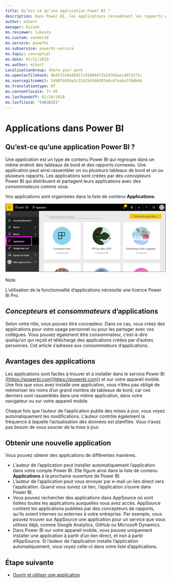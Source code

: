 ```yaml
---
title: Qu’est-ce qu’une application Power BI ?
description: Dans Power BI, les applications rassemblent les rapports et tableaux de bord associés dans un même emplacement.
author: mihart
manager: kvivek
ms.reviewer: lukaszp
ms.custom: seodec18
ms.service: powerbi
ms.subservice: powerbi-service
ms.topic: conceptual
ms.date: 01/21/2019
ms.author: mihart
LocalizationGroup: Share your work
ms.openlocfilehash: 0b423310e88917c910d44f15247bbaec49732f2c
ms.sourcegitcommit: 54907bb59a5c31b25d368d83a0c4faa5e2f0db66
ms.translationtype: HT
ms.contentlocale: fr-FR
ms.lasthandoff: 01/24/2019
ms.locfileid: "54838321"
---
```

# <a name="apps-in-power-bi"></a>Applications dans Power BI
## <a name="what-is-a-power-bi-app"></a>Qu’est-ce qu’une application Power BI ?
Une *application* est un type de contenu Power BI qui regroupe dans un même endroit des tableaux de bord et des rapports connexes. Une application peut ainsi rassembler un ou plusieurs tableaux de bord et un ou plusieurs rapports. Les applications sont créées par des *concepteurs* Power BI qui distribuent et partagent leurs applications avec des *consommateurs* comme vous. 

Vos applications sont organisées dans la liste de contenu **Applications**.

![Applications dans Power BI](./media/end-user-apps/power-bi-apps-nav.png)

> [!NOTE]
> L’utilisation de la fonctionnalité d’applications nécessite une licence Power BI Pro. <!-- add link to how to figure out your license -->

## <a name="app-designers-and-app-consumers"></a>***Concepteurs*** et ***consommateurs*** d’applications
Selon votre rôle, vous pouvez être concepteur. Dans ce cas, vous créez des applications pour votre usage personnel ou pour les partager avec vos collègues. Vous pouvez également être consommateur, c’est-à-dire quelqu’un qui reçoit et télécharge des applications créées par d’autres personnes. Cet article s’adresse aux *consommateurs* d’applications.

## <a name="advantages-of-apps"></a>Avantages des applications
Les applications sont faciles à trouver et à installer dans le service Power BI ([https://powerbi.com](https://powerbi.com)) et sur votre appareil mobile. Une fois que vous avez installé une application, vous n’êtes pas obligé de mémoriser les noms d’un grand nombre de tableaux de bord, car ces derniers sont rassemblés dans une même application, dans votre navigateur ou sur votre appareil mobile.

Chaque fois que l’auteur de l’application publie des mises à jour, vous voyez automatiquement les modifications. L’auteur contrôle également la fréquence à laquelle l’actualisation des données est planifiée. Vous n’avez pas besoin de vous soucier de la mise à jour. 

<!-- add conceptual art -->
## <a name="get-a-new-app"></a>Obtenir une nouvelle application
Vous pouvez obtenir des applications de différentes manières. 
- L’auteur de l’application peut installer automatiquement l’application dans votre compte Power BI. Elle figure ainsi dans la liste de contenu **Applications** à la prochaine ouverture de Power BI. 
- L’auteur de l’application peut vous envoyer par e-mail un lien direct vers l’application. Quand vous suivez ce lien, l’application s’ouvre dans Power BI.
- Vous pouvez rechercher des applications dans AppSource où sont listées toutes les applications auxquelles vous avez accès. AppSource contient les applications publiées par des concepteurs de rapports, qu’ils soient internes ou externes à votre entreprise. Par exemple, vous pouvez trouver sur AppSource une application pour un service que vous utilisez déjà, comme Google Analytics, GitHub ou Microsoft Dynamics. 
- Dans Power BI sur votre appareil mobile, vous pouvez uniquement installer une application à partir d’un lien direct, et non à partir d’AppSource. Si l’auteur de l’application installe l’application automatiquement, vous voyez celle-ci dans votre liste d’applications.


## <a name="next-step"></a>Étape suivante
* [Ouvrir et utiliser une application](end-user-app-view.md)


